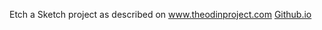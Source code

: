 Etch a Sketch project as described on www.theodinproject.com
[Github.io](https://byter11.github.io/web_sketchpad/)
